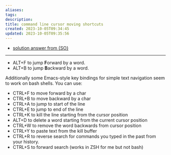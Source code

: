 ```yaml
---
aliases: 
tags: 
description:
title: command line cursor moving shortcuts
created: 2023-10-05T09:34:45
updated: 2023-10-05T09:35:56
---
```

- [solution answer from {SO}](https://stackoverflow.com/a/5542996/21369350)
___

- ALT+F to jump **F**orward by a word.
- ALT+B to jump **B**ackward by a word.

Additionally some Emacs-style key bindings for simple text navigation seem to work on bash shells. You can use:

- CTRL+F to move forward by a char
- CTRL+B to move backward by a char
- CTRL+A to jump to start of the line
- CTRL+E to jump to end of the line
- CTRL+K to kill the line starting from the cursor position
- ALT+D to delete a word starting from the current cursor position
- CTRL+W to remove the word backwards from cursor position
- CTRL+Y to paste text from the kill buffer
- CTRL+R to reverse search for commands you typed in the past from your history.
- CTRL+S to forward search (works in ZSH for me but not bash)

